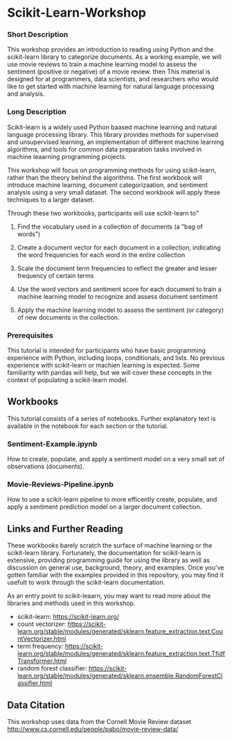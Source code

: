# Scikit-Learn-Workshop

### Short Description

This workshop provides an introduction to reading using Python and the scikit-learn library to categorize documents. As a working example, we will use movie reviews to train a machine learning model to assess the sentiment (positive or negative) of a movie review. then This material is designed for at programmers, data scientists, and researchers who would like to get started with machine learning for natural language processing and analysis. 

### Long Description

Scikit-learn is a widely used Python baased machine learning and natural language processing library. This library provides methods for supervised and unsupervised learning, an implementation of different machine learning algorithms, and tools for common data preparation tasks involved in machine leaarning programming projects.

This workshop will focus on programming methods for using scikit-learn, rather than the theory behind the algorithms. The first workbook will introduce machine learning, document categorizaation, and sentiment analysis using a very small dataset. The second workbook will apply these techniques to a larger dataset. 

Through these two workbooks, participants will use scikit-learn to"

1. Find the vocabulary used in a collection of documents (a "bag of words")

2. Create a document vector for each document in a collection, indicating the word frequencies for each word in the entire collection

3. Scale the document term frequencies to reflect the greater and lesser frequency of certain terms

4. Use the word vectors and sentiment score for each document to train a machine learning model to recognize and assess document sentiment
 
5. Apply the machine learning model to assess the sentiment (or category) of new documents in the collection. 

### Prerequisites

This tutorial is intended for participants who have basic programming experience with Python, including loops, conditionals, and lists. No previous experience with scikit-learn or machien learning is expected. Some familiarity with pandas will help, but we will cover these concepts in the context of populating a scikit-learn model.  

## Workbooks

This tutorial consists of a series of notebooks. Further explanatory text is available in the notebook for each section or the tutorial. 

### Sentiment-Example.ipynb

How to create, populate, and apply a sentiment model on a very small set of observations (documents).

### Movie-Reviews-Pipeline.ipynb

How to use a scikit-learn pipeline to more efficently create, populate, and apply a sentiment prediction model on a larger document collection. 

## Links and Further Reading

These workbooks barely scratch the surface of machine learning or the scikit-learn library. Fortunately, the documentation for scikit-learn is extensive, providing programming guide for using the library as well as discussion on general use, background, theory, and examples. Once you've gotten familiar with the examples provided in this repository, you may find it usefult to work through the scikit-learn documentation.

As an entry point to scikit-leaarn, you may want to read more about the libraries and methods used in this workshop. 

* scikit-learn: https://scikit-learn.org/
* count vectorizer: https://scikit-learn.org/stable/modules/generated/sklearn.feature_extraction.text.CountVectorizer.html
* term frequency: https://scikit-learn.org/stable/modules/generated/sklearn.feature_extraction.text.TfidfTransformer.html
* random forest classifier: https://scikit-learn.org/stable/modules/generated/sklearn.ensemble.RandomForestClassifier.html

## Data Citation
This workshop uses data from the Cornell Movie Review dataset
http://www.cs.cornell.edu/people/pabo/movie-review-data/
